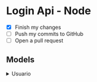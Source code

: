 # Login Api - Node

- [x] Finish my changes
- [ ] Push my commits to GitHub
- [ ] Open a pull request

## Models
<details>
<summary>Usuario</summary><br>
```javascript
{
  nome: "Name Example"
}
```
```javascript
function fancyAlert(arg) {
  if(arg) {
    $.facebox({div:'#foo'})
  }
}
```
</details>

